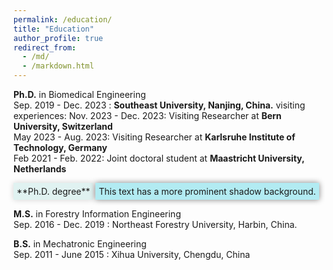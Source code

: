 ```yaml
---
permalink: /education/
title: "Education"
author_profile: true
redirect_from: 
  - /md/
  - /markdown.html
---
```


**Ph.D.** in Biomedical Engineering  
  Sep. 2019 - Dec. 2023 : **Southeast University, Nanjing, China.** 
	visiting experiences:
    	Nov. 2023 - Dec. 2023: Visiting Researcher at **Bern University, Switzerland**    
    	May 2023 - Aug. 2023: Visiting Researcher at **Karlsruhe Institute of Technology, Germany**   
    	Feb 2021 - Feb. 2022: Joint doctoral student at **Maastricht University, Netherlands** 

<span style="display: inline-block; background-color: #e0f2f1; padding: 5px; box-shadow: 0px 0px 10px lightgrey;">
    **Ph.D. degree**
</span>

<span style="display: inline-block; background-color: #b2ebf2; padding: 5px; box-shadow: 0px 0px 10px grey;">
    This text has a more prominent shadow background.
</span>


**M.S.** in Forestry Information Engineering  
  Sep. 2016 - Dec. 2019 : Northeast Forestry University, Harbin, China.

**B.S.** in Mechatronic Engineering  
  Sep. 2011 - June 2015 : Xihua University, Chengdu, China

